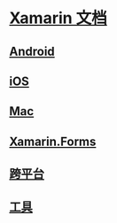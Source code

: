 # [Xamarin 文档](index.yml)
## [Android](android/index.yml)
## [iOS](ios/index.yml)
## [Mac](mac/index.yml)
## [Xamarin.Forms](xamarin-forms/index.yml)
## [跨平台](cross-platform/index.yml)
## [工具](tools/index.md)

